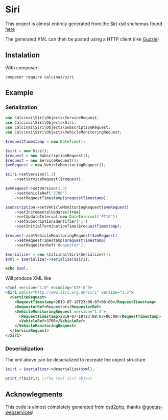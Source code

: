 # Siri

This project is almost entirely generated from the [Siri](https://en.wikipedia.org/wiki/Service_Interface_for_Real_Time_Information) xsd shchemas found [here](http://user47094.vs.easily.co.uk/siri/schema/schemas.htm)

The generated XML can then be posted using a HTTP client (like [Guzzle](http://docs.guzzlephp.org))


## Instalation
With composer:
```
composer require calcinai/siri 
```

## Example

### Serialization

```php
use Calcinai\Siri\Objects\ServiceRequest;
use Calcinai\Siri\Objects\Siri;
use Calcinai\Siri\Objects\SubscriptionRequest;
use Calcinai\Siri\Objects\VehicleMonitoringRequest;

$requestTimestamp = new DateTime();

$siri = new Siri();
$request = new SubscriptionRequest();
$request = new ServiceRequest();
$vmRequest = new VehicleMonitoringRequest();

$siri->setVersion(1.3)
    ->setServiceRequest($request);

$vmRequest->setVersion(1.3)
    ->setVehicleRef('3706')
    ->setRequestTimestamp($requestTimestamp);

$subscription->setVehicleMonitoringRequest($vmRequest)
    ->setIncrementalUpdates(true)
    ->setUpdateInterval(new DateInterval('PT1S'))
    ->setSubscriptionIdentifier('1')
    ->setInitialTerminationTime($requestTimestamp);

$request->setVehicleMonitoringRequest($vmRequest)
    ->setRequestTimestamp($requestTimestamp)
    ->setRequestorRef('Requestor');

$serializer = new \Calcinai\Siri\Serializer();
$xml = $serializer->serialize($siri);

echo $xml;
```

Will produce XML like 
```xml
<?xml version="1.0" encoding="UTF-8"?>
<Siri xmlns="http://www.siri.org.uk/siri" version="1.3">
  <ServiceRequest>
    <RequestTimestamp>2019-07-18T23:08:07+00:00</RequestTimestamp>
    <RequestorRef>Requestor</RequestorRef>
    <VehicleMonitoringRequest version="1.3">
      <RequestTimestamp>2019-07-18T23:08:07+00:00</RequestTimestamp>
      <VehicleRef>3706</VehicleRef>
    </VehicleMonitoringRequest>
  </ServiceRequest>
</Siri>
```

### Deserialization
The xml above can be deserialized to recreate the object structure

```php
$siri = $serializer->deserialize($xml);

print_r($siri); //The root siri object
```

## Acknowlegments

This code is almost completely generated from [xsd2php](https://github.com/goetas-webservices/xsd2php), thanks [@goetas-webservices](https://github.com/goetas-webservices)!


